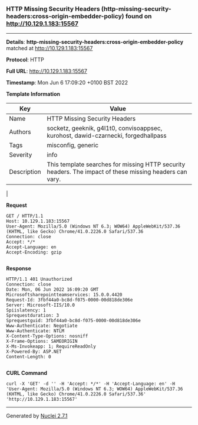 ### HTTP Missing Security Headers (http-missing-security-headers:cross-origin-embedder-policy) found on http://10.129.1.183:15567
---
**Details**: **http-missing-security-headers:cross-origin-embedder-policy**  matched at http://10.129.1.183:15567

**Protocol**: HTTP

**Full URL**: http://10.129.1.183:15567

**Timestamp**: Mon Jun 6 17:09:20 +0100 BST 2022

**Template Information**

| Key | Value |
|---|---|
| Name | HTTP Missing Security Headers |
| Authors | socketz, geeknik, g4l1t0, convisoappsec, kurohost, dawid-czarnecki, forgedhallpass |
| Tags | misconfig, generic |
| Severity | info |
| Description | This template searches for missing HTTP security headers. The impact of these missing headers can vary.
 |

**Request**
```http
GET / HTTP/1.1
Host: 10.129.1.183:15567
User-Agent: Mozilla/5.0 (Windows NT 6.3; WOW64) AppleWebKit/537.36 (KHTML, like Gecko) Chrome/41.0.2226.0 Safari/537.36
Connection: close
Accept: */*
Accept-Language: en
Accept-Encoding: gzip


```

**Response**
```http
HTTP/1.1 401 Unauthorized
Connection: close
Date: Mon, 06 Jun 2022 16:09:20 GMT
Microsoftsharepointteamservices: 15.0.0.4420
Request-Id: 3fbf44a0-bc8d-f075-0000-00d818de306e
Server: Microsoft-IIS/10.0
Spiislatency: 1
Sprequestduration: 3
Sprequestguid: 3fbf44a0-bc8d-f075-0000-00d818de306e
Www-Authenticate: Negotiate
Www-Authenticate: NTLM
X-Content-Type-Options: nosniff
X-Frame-Options: SAMEORIGIN
X-Ms-Invokeapp: 1; RequireReadOnly
X-Powered-By: ASP.NET
Content-Length: 0


```


**CURL Command**
```
curl -X 'GET' -d '' -H 'Accept: */*' -H 'Accept-Language: en' -H 'User-Agent: Mozilla/5.0 (Windows NT 6.3; WOW64) AppleWebKit/537.36 (KHTML, like Gecko) Chrome/41.0.2226.0 Safari/537.36' 'http://10.129.1.183:15567'
```
---
Generated by [Nuclei 2.7.1](https://github.com/projectdiscovery/nuclei)